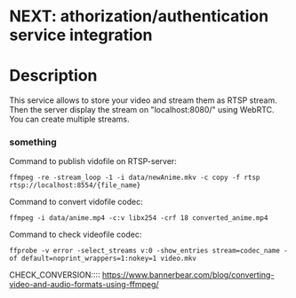 # NEXT: athorization/authentication service integration

# Description
This service allows to store your video and stream them as RTSP stream. Then the server display the stream on "localhost:8080/" using WebRTC. You can create multiple streams.




### something

Command to publish vidofile on RTSP-server:
```
ffmpeg -re -stream_loop -1 -i data/newAnime.mkv -c copy -f rtsp rtsp://localhost:8554/{file_name}
```

Command to convert vidofile codec:
```
ffmpeg -i data/anime.mp4 -c:v libx254 -crf 18 converted_anime.mp4
```

Command to check videofile codec:
```
ffprobe -v error -select_streams v:0 -show_entries stream=codec_name -of default=noprint_wrappers=1:nokey=1 video.mkv
```

CHECK_CONVERSION:::: https://www.bannerbear.com/blog/converting-video-and-audio-formats-using-ffmpeg/